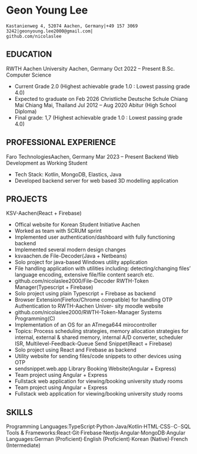 # Geon Young Lee

```
Kastanienweg 4, 52074 Aachen, Germany|+49 157 3069 3242|geonyoung.lee2000@gmail.com|
github.com/nicolaslee
```
## EDUCATION

RWTH Aachen University Aachen, Germany Oct 2022 – Present
B.Sc. Computer Science

- Current Grade 2.0 (Highest achievable grade 1.0 : Lowest passing grade 4.0)
- Expected to graduate on Feb 2026
Christliche Deutsche Schule Chiang Mai Chiang Mai, Thailand Jul 2012 – Aug 2020
Abitur (High School Diploma)
- Final grade: 1,7 (Highest achievable grade 1.0 : Lowest passing grade 4.0)

## PROFESSIONAL EXPERIENCE

Faro TechnologiesAachen, Germany Mar 2023 – Present
Backend Web Development as Working Student

- Tech Stack: Kotlin, MongoDB, Elastics, Java
- Developed backend server for web based 3D modelling application

## PROJECTS

KSV-Aachen(React + Firebase)

- Offical website for Korean Student Initiative Aachen
- Worked as team with SCRUM sprint
- Implemented user authentication/dashboard with fully functioning backend
- Implemented several modern design changes
- ksvaachen.de
File-Decoder(Java + Netbeans)
- Solo project for java-based Windows utility application
- File handling application with utilities including: detecting/changing files’ language encoding, extensive file/file
content search etc.
- github.com/nicolaslee2000/File-Decoder
RWTH-Token Manager(Typescript + Firebase)
- Solo project using plain Typescript + Firebase as backend
- Browser Extension(Firefox/Chrome compatible) for handling OTP Authentication to RWTH-Aachen Univer-
sity moodle website
- github.com/nicolaslee2000/RWTH-Token-Manager
Systems Programming(C)
- Implementation of an OS for an ATmega644 mirocontroller
- Topics: Process scheduling strategies, memory allocation strategies for internal, external & shared memory,
internal A/D converter, scheduler ISR, Multilevel-Feedback-Queue
Send Snippet(React + Firebase)
- Solo project using React and Firebase as backend
- Utility website for sending files/code snippets to other devices using OTP
- sendsnippet.web.app
Library Booking Website(Angular + Express)
- Team project using Angular + Express
- Fullstack web application for viewing/booking university study rooms
- Team project using Angular + Express
- Fullstack web application for viewing/booking university study rooms

## SKILLS

Programming Languages:TypeScript⋅Python⋅Java/Kotlin⋅HTML⋅CSS⋅⋅C⋅⋅SQL
Tools & Frameworks:React⋅Git⋅Firebase⋅Nextjs⋅Angular⋅MongoDB⋅Angular
Languages:German (Proficient)⋅English (Proficient)⋅Korean (Native)⋅French (Intermediate)


